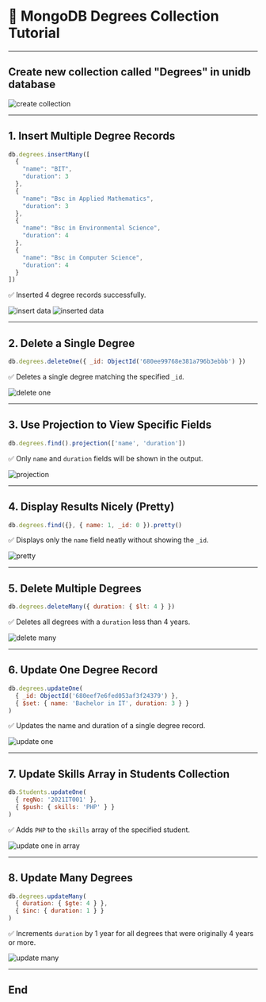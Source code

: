 # 📂 MongoDB Degrees Collection Tutorial
---
## Create new collection called "Degrees" in unidb database

![create collection](https://github.com/user-attachments/assets/2781ffe4-100b-4768-9cdc-c56c85f79dcd)

---

## 1. Insert Multiple Degree Records

```javascript
db.degrees.insertMany([
  {
    "name": "BIT",
    "duration": 3
  },
  {
    "name": "Bsc in Applied Mathematics",
    "duration": 3
  },
  {
    "name": "Bsc in Environmental Science",
    "duration": 4
  },
  {
    "name": "Bsc in Computer Science",
    "duration": 4
  }
])
```

✅ Inserted 4 degree records successfully.

![insert data](https://github.com/user-attachments/assets/b63884e6-6426-42ff-94b4-f7284ba9cd2e)
![inserted data](https://github.com/user-attachments/assets/169dd89b-af14-43e7-ac38-8c77bf8295c2)

---

## 2. Delete a Single Degree

```javascript
db.degrees.deleteOne({ _id: ObjectId('680ee99768e381a796b3ebbb') })
```

✅ Deletes a single degree matching the specified `_id`.

![delete one](https://github.com/user-attachments/assets/bcc5e5bf-b3af-42c1-9c4f-257a7efbc0cc)

---

## 3. Use Projection to View Specific Fields

```javascript
db.degrees.find().projection(['name', 'duration'])
```

✅ Only `name` and `duration` fields will be shown in the output.

![projection](https://github.com/user-attachments/assets/4869a7f4-9d62-4dd8-a50e-0659546b4770)

---

## 4. Display Results Nicely (Pretty)

```javascript
db.degrees.find({}, { name: 1, _id: 0 }).pretty()
```

✅ Displays only the `name` field neatly without showing the `_id`.

![pretty](https://github.com/user-attachments/assets/bb7593e7-f3db-4fe6-873b-8ca3254ecfa7)

---

## 5. Delete Multiple Degrees

```javascript
db.degrees.deleteMany({ duration: { $lt: 4 } })
```

✅ Deletes all degrees with a `duration` less than 4 years.

![delete many](https://github.com/user-attachments/assets/1b172839-f3d9-486a-b300-0d2479adfe10)

---

## 6. Update One Degree Record

```javascript
db.degrees.updateOne(
  { _id: ObjectId('680eef7e6fed053af3f24379') },
  { $set: { name: 'Bachelor in IT', duration: 3 } }
)
```

✅ Updates the name and duration of a single degree record.

![update one](https://github.com/user-attachments/assets/a50b7042-2a33-4dea-b85c-077ae2767d13)

---

## 7. Update Skills Array in Students Collection

```javascript
db.Students.updateOne(
  { regNo: '2021IT001' },
  { $push: { skills: 'PHP' } }
)
```

✅ Adds `PHP` to the `skills` array of the specified student.

![update one in array](https://github.com/user-attachments/assets/71aa1875-2cbc-49b0-84b9-302c6d39cd44)

---

## 8. Update Many Degrees

```javascript
db.degrees.updateMany(
  { duration: { $gte: 4 } },
  { $inc: { duration: 1 } }
)
```

✅ Increments `duration` by 1 year for all degrees that were originally 4 years or more.

![update many](https://github.com/user-attachments/assets/ce7938c2-7f56-4d28-91a0-02cdc7d1662d)

---
## End